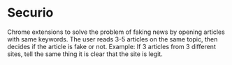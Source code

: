 # Securio

Chrome extensions to solve the problem of faking news by opening articles with same keywords. The user reads 3-5 articles on the same topic, then decides if the article is fake or not.
Example: If 3 articles from 3 different sites, tell the same thing it is clear that the site is legit.

